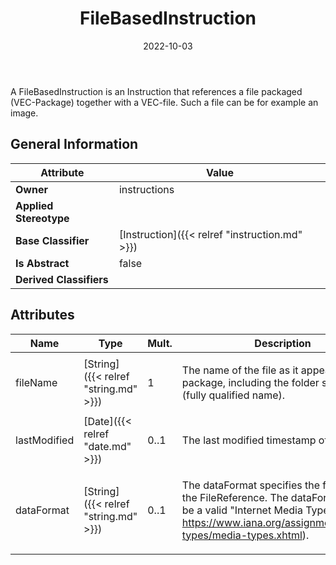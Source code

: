 ﻿---
title: FileBasedInstruction
toc: false
type: specs
date: "2022-10-03"
draft: false
specification: VEC
version: 2.0.1
documentType: "Recommendation"
elementType: Class
classes:
  - FileBasedInstruction
menu_name: vec-2.0.1
---
<p> A FileBasedInstruction is an Instruction that references a file packaged (VEC-Package) together with a VEC-file. Such a file can be for example an image.      </p>

## General Information

| Attribute               | Value |
|-------------------------|-------|
| **Owner**               | instructions |
| **Applied Stereotype**  |   |
| **Base Classifier**     | [Instruction]({{< relref "instruction.md" >}})<br/>  |
| **Is Abstract**         | false |
| **Derived Classifiers** |   |

## Attributes
|  Name  |  Type  |  Mult.  |  Description  |  Owning Classifier  |
|--------|--------|---------|---------------|--------------|
|fileName| [String]({{< relref "string.md" >}}) | 1 | <p> The name of the file as it appears in the package, including the folder structure (fully qualified name).      </p> | [FileBasedInstruction]({{< relref "filebasedinstruction.md" >}}) |
|lastModified| [Date]({{< relref "date.md" >}}) | 0..1 | <p>The last modified timestamp of the file.  </p> | [FileBasedInstruction]({{< relref "filebasedinstruction.md" >}}) |
|dataFormat| [String]({{< relref "string.md" >}}) | 0..1 | <p> The dataFormat specifies the format of the FileReference. The dataFormat has to be a valid &quot;Internet Media Type&quot; (see <a href="https://www.iana.org/assignments/media-types/media-types.xhtml">https://www.iana.org/assignments/media-types/media-types.xhtml</a>).      </p> | [FileBasedInstruction]({{< relref "filebasedinstruction.md" >}}) |





